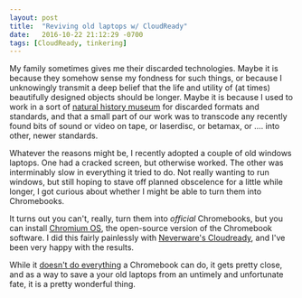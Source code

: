 ```yaml
---
layout: post
title:  "Reviving old laptops w/ CloudReady"
date:   2016-10-22 21:12:29 -0700
tags: [CloudReady, tinkering]
---
```

My family sometimes gives me their discarded technologies. Maybe it is because they somehow sense my fondness for such things, or because I unknowingly transmit a deep belief that the life and utility of (at times) beautifully designed objects should be longer. Maybe it is because I used to work in a sort of [natural history museum](http://lss.wisc.edu) for discarded formats and standards, and that a small part of our work was to transcode any recently found bits of sound or video on tape, or laserdisc, or betamax, or .... into other, newer standards.

Whatever the reasons might be, I recently adopted a couple of old windows laptops. One had a cracked screen, but otherwise worked. The other was interminably slow in everything it tried to do. Not really wanting to run windows, but still hoping to stave off planned obscelence for a little while longer, I got curious about whether I might be able to turn them into Chromebooks.

It turns out you can't, really, turn them into *official* Chromebooks, but you can install [Chromium OS](https://www.chromium.org/chromium-os), the open-source version of the Chromebook software. I did this fairly painlessly with [Neverware's Cloudready](https://www.neverware.com/installation/), and I've been very happy with the results.

While it [doesn't do everything](http://www.computerworld.com/article/3036161/cloud-computing/cloudready-convert-old-computer-into-chromebook.html) a Chromebook can do, it gets pretty close, and as a way to save a your old laptops from an untimely and unfortunate fate, it is a pretty wonderful thing.